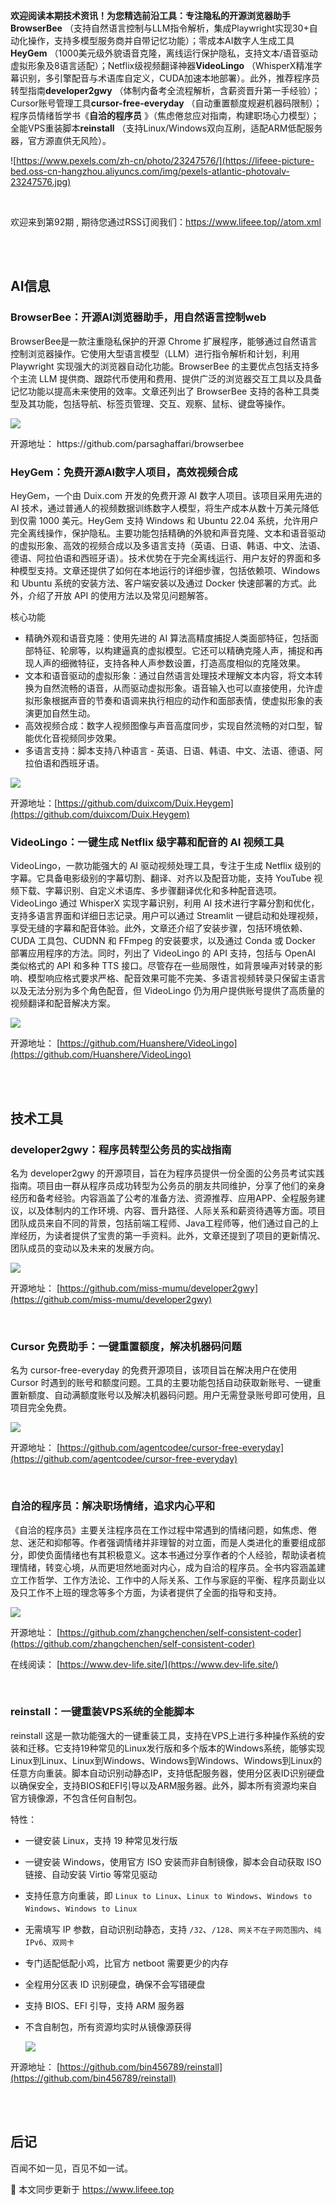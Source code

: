 **欢迎阅读本期技术资讯！为您精选前沿工具：**专注隐私的开源浏览器助手**BrowserBee** （支持自然语言控制与LLM指令解析，集成Playwright实现30+自动化操作，支持多模型服务商并自带记忆功能）；零成本AI数字人生成工具**HeyGem** （1000美元级外貌语音克隆，离线运行保护隐私，支持文本/语音驱动虚拟形象及8语言适配）；Netflix级视频翻译神器**VideoLingo** （WhisperX精准字幕识别，多引擎配音与术语库自定义，CUDA加速本地部署）。此外，推荐程序员转型指南**developer2gwy** （体制内备考全流程解析，含薪资晋升第一手经验）；Cursor账号管理工具**cursor-free-everyday** （自动重置额度规避机器码限制）；程序员情绪哲学书《**自洽的程序员** 》（焦虑倦怠应对指南，构建职场心力模型）；全能VPS重装脚本**reinstall** （支持Linux/Windows双向互刷，适配ARM低配服务器，官方源直供无风险）。

![https://www.pexels.com/zh-cn/photo/23247576/](https://lifeee-picture-bed.oss-cn-hangzhou.aliyuncs.com/img/pexels-atlantic-photovalv-23247576.jpg)

<!-- more -->

<br />

欢迎来到第92期 , 期待您通过RSS订阅我们：https://www.lifeee.top//atom.xml

<br />

<br />

## AI信息

### BrowserBee：开源AI浏览器助手，用自然语言控制web

 BrowserBee是一款注重隐私保护的开源 Chrome 扩展程序，能够通过自然语言控制浏览器操作。它使用大型语言模型（LLM）进行指令解析和计划，利用 Playwright 实现强大的浏览器自动化功能。BrowserBee 的主要优点包括支持多个主流 LLM 提供商、跟踪代币使用和费用、提供广泛的浏览器交互工具以及具备记忆功能以提高未来使用的效率。文章还列出了 BrowserBee 支持的各种工具类型及其功能，包括导航、标签页管理、交互、观察、鼠标、键盘等操作。

![](https://lifeee-picture-bed.oss-cn-hangzhou.aliyuncs.com/img/image-20250525202935076.png)

开源地址： https:/[](https://github.com/parsaghaffari/browserbee)/github.com/parsaghaffari/browserbee



### HeyGem：免费开源AI数字人项目，高效视频合成

 HeyGem，一个由 Duix.com 开发的免费开源 AI 数字人项目。该项目采用先进的 AI 技术，通过普通人的视频数据训练数字人模型，将生产成本从数十万美元降低到仅需 1000 美元。HeyGem 支持 Windows 和 Ubuntu 22.04 系统，允许用户完全离线操作，保护隐私。主要功能包括精确的外貌和声音克隆、文本和语音驱动的虚拟形象、高效的视频合成以及多语言支持（英语、日语、韩语、中文、法语、德语、阿拉伯语和西班牙语）。技术优势在于完全离线运行、用户友好的界面和多种模型支持。文章还提供了如何在本地运行的详细步骤，包括依赖项、Windows 和 Ubuntu 系统的安装方法、客户端安装以及通过 Docker 快速部署的方式。此外，介绍了开放 API 的使用方法以及常见问题解答。

核心功能

- 精确外观和语音克隆：使用先进的 AI 算法高精度捕捉人类面部特征，包括面部特征、轮廓等，以构建逼真的虚拟模型。它还可以精确克隆人声，捕捉和再现人声的细微特征，支持各种人声参数设置，打造高度相似的克隆效果。
- 文本和语音驱动的虚拟形象：通过自然语言处理技术理解文本内容，将文本转换为自然流畅的语音，从而驱动虚拟形象。语音输入也可以直接使用，允许虚拟形象根据声音的节奏和语调来执行相应的动作和面部表情，使虚拟形象的表演更加自然生动。
- 高效视频合成：数字人视频图像与声音高度同步，实现自然流畅的对口型，智能优化音视频同步效果。
- 多语言支持：脚本支持八种语言 - 英语、日语、韩语、中文、法语、德语、阿拉伯语和西班牙语。

![](https://github.com/duixcom/Duix.Heygem/raw/main/README.assets/4.jpeg)

开源地址：[https://github.com/duixcom/Duix.Heygem](https://github.com/duixcom/Duix.Heygem)





### VideoLingo：一键生成 Netflix 级字幕和配音的 AI 视频工具

 VideoLingo，一款功能强大的 AI 驱动视频处理工具，专注于生成 Netflix 级别的字幕。它具备电影级别的字幕切割、翻译、对齐以及配音功能，支持 YouTube 视频下载、字幕识别、自定义术语库、多步骤翻译优化和多种配音选项。VideoLingo 通过 WhisperX 实现字幕识别，利用 AI 技术进行字幕分割和优化，支持多语言界面和详细日志记录。用户可以通过 Streamlit 一键启动和处理视频，享受无缝的字幕和配音体验。此外，文章还介绍了安装步骤，包括环境依赖、CUDA 工具包、CUDNN 和 FFmpeg 的安装要求，以及通过 Conda 或 Docker 部署应用程序的方法。同时，列出了 VideoLingo 的 API 支持，包括与 OpenAI 类似格式的 API 和多种 TTS 接口。尽管存在一些局限性，如背景噪声对转录的影响、模型响应格式要求严格、配音效果可能不完美、多语言视频转录只保留主语言以及无法分别为多个角色配音，但 VideoLingo 仍为用户提供账号提供了高质量的视频翻译和配音解决方案。

![](https://lifeee-picture-bed.oss-cn-hangzhou.aliyuncs.com/img/image-20250525202336911.png)

开源地址： [https://github.com/Huanshere/VideoLingo](https://github.com/Huanshere/VideoLingo)



<br />

<br />

## 技术工具



### developer2gwy：程序员转型公务员的实战指南

名为 developer2gwy 的开源项目，旨在为程序员提供一份全面的公务员考试实践指南。项目由一群从程序员成功转型为公务员的朋友共同维护，分享了他们的亲身经历和备考经验。内容涵盖了公考的准备方法、资源推荐、应用APP、全程服务建议，以及体制内的工作环境、内容、晋升路径、人际关系和薪资待遇等方面。项目团队成员来自不同的背景，包括前端工程师、Java工程师等，他们通过自己的上岸经历，为读者提供了宝贵的第一手资料。此外，文章还提到了项目的更新情况、团队成员的变动以及未来的发展方向。

![](https://lifeee-picture-bed.oss-cn-hangzhou.aliyuncs.com/img/image-20250525201614127.png)

开源地址：  [https://github.com/miss-mumu/developer2gwy](https://github.com/miss-mumu/developer2gwy)

<br />

###  Cursor 免费助手：一键重置额度，解决机器码问题

名为 cursor-free-everyday 的免费开源项目，该项目旨在解决用户在使用 Cursor 时遇到的账号和额度问题。工具的主要功能包括自动获取新账号、一键重置新额度、自动满额度账号以及解决机器码问题。用户无需登录账号即可使用，且项目完全免费。

![](https://lifeee-picture-bed.oss-cn-hangzhou.aliyuncs.com/img/image-20250525201757597.png)

开源地址： [https://github.com/agentcodee/cursor-free-everyday](https://github.com/agentcodee/cursor-free-everyday)

 

<br />

### 自洽的程序员：解决职场情绪，追求内心平和

 《自洽的程序员》主要关注程序员在工作过程中常遇到的情绪问题，如焦虑、倦怠、迷茫和抑郁等。作者强调情绪并非理智的对立面，而是人类进化的重要组成部分，即使负面情绪也有其积极意义。这本书通过分享作者的个人经验，帮助读者梳理情绪，转变心境，从而更坦然地面对内心，成为自洽的程序员。全书内容涵盖建立工作哲学、工作方法论、工作中的人际关系、工作与家庭的平衡、程序员副业以及只工作不上班的理念等多个方面，为读者提供了全面的指导和支持。

![](https://lifeee-picture-bed.oss-cn-hangzhou.aliyuncs.com/img/image-20250525202004084.png)

开源地址： [https://github.com/zhangchenchen/self-consistent-coder](https://github.com/zhangchenchen/self-consistent-coder)

在线阅读： [https://www.dev-life.site/](https://www.dev-life.site/)

<br />

### reinstall：一键重装VPS系统的全能脚本

reinstall 这是一款功能强大的一键重装工具，支持在VPS上进行多种操作系统的安装和迁移。它支持19种常见的Linux发行版和多个版本的Windows系统，能够实现Linux到Linux、Linux到Windows、Windows到Windows、Windows到Linux的任意方向重装。脚本自动识别动静态IP，支持低配服务器，使用分区表ID识别硬盘以确保安全，支持BIOS和EFI引导以及ARM服务器。此外，脚本所有资源均来自官方镜像源，不包含任何自制包。

特性：

- 一键安装 Linux，支持 19 种常见发行版

- 一键安装 Windows，使用官方 ISO 安装而非自制镜像，脚本会自动获取 ISO 链接、自动安装 Virtio 等常见驱动

- 支持任意方向重装，即 `Linux to Linux`、`Linux to Windows`、`Windows to Windows`、`Windows to Linux`

- 无需填写 IP 参数，自动识别动静态，支持 `/32`、`/128`、`网关不在子网范围内`、`纯 IPv6`、`双网卡`

- 专门适配低配小鸡，比官方 netboot 需要更少的内存

- 全程用分区表 ID 识别硬盘，确保不会写错硬盘

- 支持 BIOS、EFI 引导，支持 ARM 服务器

- 不含自制包，所有资源均实时从镜像源获得

  ![](https://lifeee-picture-bed.oss-cn-hangzhou.aliyuncs.com/img/image-20250525202150282.png)

开源地址： [https://github.com/bin456789/reinstall](https://github.com/bin456789/reinstall)

<br />

<br />

## 后记

百闻不如一见，百见不如一试。

🎉 本文同步更新于  https://www.lifeee.top
